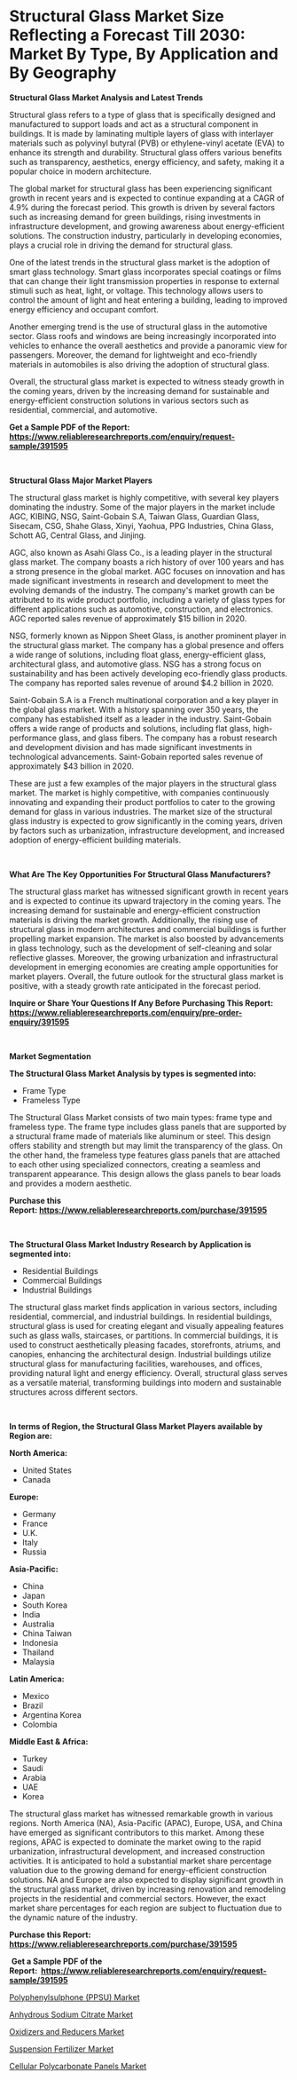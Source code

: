 <p><h1>Structural Glass Market Size Reflecting a Forecast Till 2030: Market By Type, By Application and By Geography</h1></p><p><strong>Structural Glass Market Analysis and Latest Trends</strong></p>
<p><p>Structural glass refers to a type of glass that is specifically designed and manufactured to support loads and act as a structural component in buildings. It is made by laminating multiple layers of glass with interlayer materials such as polyvinyl butyral (PVB) or ethylene-vinyl acetate (EVA) to enhance its strength and durability. Structural glass offers various benefits such as transparency, aesthetics, energy efficiency, and safety, making it a popular choice in modern architecture.</p><p>The global market for structural glass has been experiencing significant growth in recent years and is expected to continue expanding at a CAGR of 4.9% during the forecast period. This growth is driven by several factors such as increasing demand for green buildings, rising investments in infrastructure development, and growing awareness about energy-efficient solutions. The construction industry, particularly in developing economies, plays a crucial role in driving the demand for structural glass.</p><p>One of the latest trends in the structural glass market is the adoption of smart glass technology. Smart glass incorporates special coatings or films that can change their light transmission properties in response to external stimuli such as heat, light, or voltage. This technology allows users to control the amount of light and heat entering a building, leading to improved energy efficiency and occupant comfort.</p><p>Another emerging trend is the use of structural glass in the automotive sector. Glass roofs and windows are being increasingly incorporated into vehicles to enhance the overall aesthetics and provide a panoramic view for passengers. Moreover, the demand for lightweight and eco-friendly materials in automobiles is also driving the adoption of structural glass.</p><p>Overall, the structural glass market is expected to witness steady growth in the coming years, driven by the increasing demand for sustainable and energy-efficient construction solutions in various sectors such as residential, commercial, and automotive.</p></p>
<p><strong>Get a Sample PDF of the Report:&nbsp; <a href="https://www.reliableresearchreports.com/enquiry/request-sample/391595">https://www.reliableresearchreports.com/enquiry/request-sample/391595</a></strong></p>
<p>&nbsp;</p>
<p><strong>Structural Glass Major Market Players</strong></p>
<p><p>The structural glass market is highly competitive, with several key players dominating the industry. Some of the major players in the market include AGC, KIBING, NSG, Saint-Gobain S.A, Taiwan Glass, Guardian Glass, Sisecam, CSG, Shahe Glass, Xinyi, Yaohua, PPG Industries, China Glass, Schott AG, Central Glass, and Jinjing. </p><p>AGC, also known as Asahi Glass Co., is a leading player in the structural glass market. The company boasts a rich history of over 100 years and has a strong presence in the global market. AGC focuses on innovation and has made significant investments in research and development to meet the evolving demands of the industry. The company's market growth can be attributed to its wide product portfolio, including a variety of glass types for different applications such as automotive, construction, and electronics. AGC reported sales revenue of approximately $15 billion in 2020.</p><p>NSG, formerly known as Nippon Sheet Glass, is another prominent player in the structural glass market. The company has a global presence and offers a wide range of solutions, including float glass, energy-efficient glass, architectural glass, and automotive glass. NSG has a strong focus on sustainability and has been actively developing eco-friendly glass products. The company has reported sales revenue of around $4.2 billion in 2020.</p><p>Saint-Gobain S.A is a French multinational corporation and a key player in the global glass market. With a history spanning over 350 years, the company has established itself as a leader in the industry. Saint-Gobain offers a wide range of products and solutions, including flat glass, high-performance glass, and glass fibers. The company has a robust research and development division and has made significant investments in technological advancements. Saint-Gobain reported sales revenue of approximately $43 billion in 2020.</p><p>These are just a few examples of the major players in the structural glass market. The market is highly competitive, with companies continuously innovating and expanding their product portfolios to cater to the growing demand for glass in various industries. The market size of the structural glass industry is expected to grow significantly in the coming years, driven by factors such as urbanization, infrastructure development, and increased adoption of energy-efficient building materials.</p></p>
<p>&nbsp;</p>
<p><strong>What Are The Key Opportunities For Structural Glass Manufacturers?</strong></p>
<p><p>The structural glass market has witnessed significant growth in recent years and is expected to continue its upward trajectory in the coming years. The increasing demand for sustainable and energy-efficient construction materials is driving the market growth. Additionally, the rising use of structural glass in modern architectures and commercial buildings is further propelling market expansion. The market is also boosted by advancements in glass technology, such as the development of self-cleaning and solar reflective glasses. Moreover, the growing urbanization and infrastructural development in emerging economies are creating ample opportunities for market players. Overall, the future outlook for the structural glass market is positive, with a steady growth rate anticipated in the forecast period.</p></p>
<p><strong>Inquire or Share Your Questions If Any Before Purchasing This Report: <a href="https://www.reliableresearchreports.com/enquiry/pre-order-enquiry/391595">https://www.reliableresearchreports.com/enquiry/pre-order-enquiry/391595</a></strong></p>
<p>&nbsp;</p>
<p><strong>Market Segmentation</strong></p>
<p><strong>The Structural Glass Market Analysis by types is segmented into:</strong></p>
<p><ul><li>Frame Type</li><li>Frameless Type</li></ul></p>
<p><p>The Structural Glass Market consists of two main types: frame type and frameless type. The frame type includes glass panels that are supported by a structural frame made of materials like aluminum or steel. This design offers stability and strength but may limit the transparency of the glass. On the other hand, the frameless type features glass panels that are attached to each other using specialized connectors, creating a seamless and transparent appearance. This design allows the glass panels to bear loads and provides a modern aesthetic.</p></p>
<p><strong>Purchase this Report:&nbsp;<a href="https://www.reliableresearchreports.com/purchase/391595">https://www.reliableresearchreports.com/purchase/391595</a></strong></p>
<p>&nbsp;</p>
<p><strong>The Structural Glass Market Industry Research by Application is segmented into:</strong></p>
<p><ul><li>Residential Buildings</li><li>Commercial Buildings</li><li>Industrial Buildings</li></ul></p>
<p><p>The structural glass market finds application in various sectors, including residential, commercial, and industrial buildings. In residential buildings, structural glass is used for creating elegant and visually appealing features such as glass walls, staircases, or partitions. In commercial buildings, it is used to construct aesthetically pleasing facades, storefronts, atriums, and canopies, enhancing the architectural design. Industrial buildings utilize structural glass for manufacturing facilities, warehouses, and offices, providing natural light and energy efficiency. Overall, structural glass serves as a versatile material, transforming buildings into modern and sustainable structures across different sectors.</p></p>
<p>&nbsp;</p>
<p><strong>In terms of Region, the Structural Glass Market Players available by Region are:</strong></p>
<p>
    <p> <strong> North America: </strong>
        <ul>
            <li>United States</li>
            <li>Canada</li>
        </ul>
        </p> 
    <p> <strong> Europe: </strong>
        <ul>
            <li>Germany</li>
            <li>France</li>
            <li>U.K.</li>
            <li>Italy</li>
            <li>Russia</li>
        </ul>
        </p> 
    <p> <strong> Asia-Pacific: </strong>
        <ul>
            <li>China</li>
            <li>Japan</li>
            <li>South Korea</li>
            <li>India</li>
            <li>Australia</li>
            <li>China Taiwan</li>
            <li>Indonesia</li>
            <li>Thailand</li>
            <li>Malaysia</li>
        </ul>
        </p> 
    <p> <strong> Latin America: </strong>
        <ul>
            <li>Mexico</li>
            <li>Brazil</li>
            <li>Argentina Korea</li>
            <li>Colombia</li>
        </ul>
        </p> 
    <p> <strong> Middle East & Africa: </strong>
        <ul>
            <li>Turkey</li>
            <li>Saudi</li>
            <li>Arabia</li>
            <li>UAE</li>
            <li>Korea</li>
        </ul>
    </p>
    </p>
<p><p>The structural glass market has witnessed remarkable growth in various regions. North America (NA), Asia-Pacific (APAC), Europe, USA, and China have emerged as significant contributors to this market. Among these regions, APAC is expected to dominate the market owing to the rapid urbanization, infrastructural development, and increased construction activities. It is anticipated to hold a substantial market share percentage valuation due to the growing demand for energy-efficient construction solutions. NA and Europe are also expected to display significant growth in the structural glass market, driven by increasing renovation and remodeling projects in the residential and commercial sectors. However, the exact market share percentages for each region are subject to fluctuation due to the dynamic nature of the industry.</p></p>
<p><strong>Purchase this Report: <a href="https://www.reliableresearchreports.com/purchase/391595">https://www.reliableresearchreports.com/purchase/391595</a></strong></p>
<p>&nbsp;<strong>Get a Sample PDF of the Report:&nbsp;&nbsp;<a href="https://www.reliableresearchreports.com/enquiry/request-sample/391595">https://www.reliableresearchreports.com/enquiry/request-sample/391595</a></strong></p>
<p><strong></strong></p>
<p><p><a href="https://github.com/mahnoor2003/Market-Research-Report-List-1/blob/main/polyphenylsulphone-ppsu-market.md">Polyphenylsulphone (PPSU) Market</a></p><p><a href="https://medium.com/@mariablack1944/decoding-anhydrous-sodium-citrate-market-metrics-market-share-trends-and-growth-patterns-cdc48ad43094">Anhydrous Sodium Citrate Market</a></p><p><a href="https://medium.com/@dianafisher1927/oxidizers-and-reducers-market-research-report-its-history-and-forecast-2023-to-2030-b4ee67c4743c">Oxidizers and Reducers Market</a></p><p><a href="https://github.com/marloy8/Market-Research-Report-List-1/blob/main/suspension-fertilizer-market.md">Suspension Fertilizer Market</a></p><p><a href="https://medium.com/@rebeccabower1903/cellular-polycarbonate-panels-market-furnishes-information-on-market-share-market-trends-and-312f69dba1b1">Cellular Polycarbonate Panels Market</a></p></p>